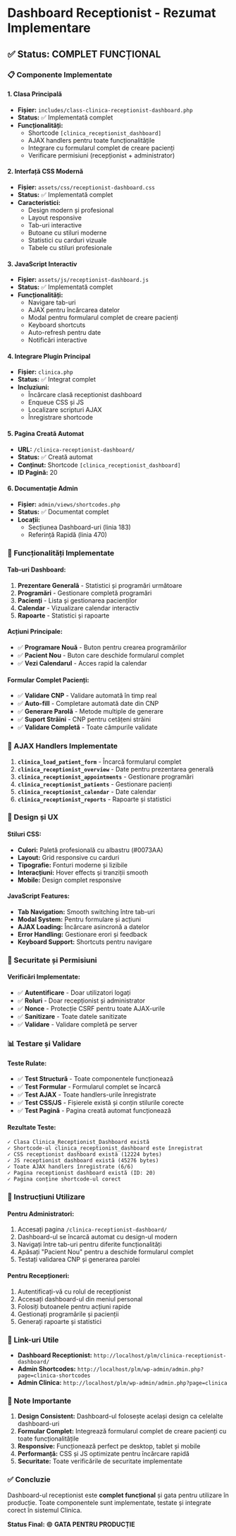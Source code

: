 # Dashboard Receptionist - Rezumat Implementare

## ✅ Status: COMPLET FUNCȚIONAL

### 📋 Componente Implementate

#### 1. **Clasa Principală**
- **Fișier:** `includes/class-clinica-receptionist-dashboard.php`
- **Status:** ✅ Implementată complet
- **Funcționalități:**
  - Shortcode `[clinica_receptionist_dashboard]`
  - AJAX handlers pentru toate funcționalitățile
  - Integrare cu formularul complet de creare pacienți
  - Verificare permisiuni (recepționist + administrator)

#### 2. **Interfață CSS Modernă**
- **Fișier:** `assets/css/receptionist-dashboard.css`
- **Status:** ✅ Implementată complet
- **Caracteristici:**
  - Design modern și profesional
  - Layout responsive
  - Tab-uri interactive
  - Butoane cu stiluri moderne
  - Statistici cu carduri vizuale
  - Tabele cu stiluri profesionale

#### 3. **JavaScript Interactiv**
- **Fișier:** `assets/js/receptionist-dashboard.js`
- **Status:** ✅ Implementată complet
- **Funcționalități:**
  - Navigare tab-uri
  - AJAX pentru încărcarea datelor
  - Modal pentru formularul complet de creare pacienți
  - Keyboard shortcuts
  - Auto-refresh pentru date
  - Notificări interactive

#### 4. **Integrare Plugin Principal**
- **Fișier:** `clinica.php`
- **Status:** ✅ Integrat complet
- **Incluziuni:**
  - Încărcare clasă receptionist dashboard
  - Enqueue CSS și JS
  - Localizare scripturi AJAX
  - Înregistrare shortcode

#### 5. **Pagina Creată Automat**
- **URL:** `/clinica-receptionist-dashboard/`
- **Status:** ✅ Creată automat
- **Conținut:** Shortcode `[clinica_receptionist_dashboard]`
- **ID Pagină:** 20

#### 6. **Documentație Admin**
- **Fișier:** `admin/views/shortcodes.php`
- **Status:** ✅ Documentat complet
- **Locații:**
  - Secțiunea Dashboard-uri (linia 183)
  - Referință Rapidă (linia 470)

### 🎯 Funcționalități Implementate

#### **Tab-uri Dashboard:**
1. **Prezentare Generală** - Statistici și programări următoare
2. **Programări** - Gestionare completă programări
3. **Pacienți** - Lista și gestionarea pacienților
4. **Calendar** - Vizualizare calendar interactiv
5. **Rapoarte** - Statistici și rapoarte

#### **Acțiuni Principale:**
- ✅ **Programare Nouă** - Buton pentru crearea programărilor
- ✅ **Pacient Nou** - Buton care deschide formularul complet
- ✅ **Vezi Calendarul** - Acces rapid la calendar

#### **Formular Complet Pacienți:**
- ✅ **Validare CNP** - Validare automată în timp real
- ✅ **Auto-fill** - Completare automată date din CNP
- ✅ **Generare Parolă** - Metode multiple de generare
- ✅ **Suport Străini** - CNP pentru cetățeni străini
- ✅ **Validare Completă** - Toate câmpurile validate

### 🔧 AJAX Handlers Implementate

1. **`clinica_load_patient_form`** - Încarcă formularul complet
2. **`clinica_receptionist_overview`** - Date pentru prezentarea generală
3. **`clinica_receptionist_appointments`** - Gestionare programări
4. **`clinica_receptionist_patients`** - Gestionare pacienți
5. **`clinica_receptionist_calendar`** - Date calendar
6. **`clinica_receptionist_reports`** - Rapoarte și statistici

### 🎨 Design și UX

#### **Stiluri CSS:**
- **Culori:** Paletă profesională cu albastru (#0073AA)
- **Layout:** Grid responsive cu carduri
- **Tipografie:** Fonturi moderne și lizibile
- **Interacțiuni:** Hover effects și tranziții smooth
- **Mobile:** Design complet responsive

#### **JavaScript Features:**
- **Tab Navigation:** Smooth switching între tab-uri
- **Modal System:** Pentru formulare și acțiuni
- **AJAX Loading:** Încărcare asincronă a datelor
- **Error Handling:** Gestionare erori și feedback
- **Keyboard Support:** Shortcuts pentru navigare

### 🔐 Securitate și Permisiuni

#### **Verificări Implementate:**
- ✅ **Autentificare** - Doar utilizatori logați
- ✅ **Roluri** - Doar recepționist și administrator
- ✅ **Nonce** - Protecție CSRF pentru toate AJAX-urile
- ✅ **Sanitizare** - Toate datele sanitizate
- ✅ **Validare** - Validare completă pe server

### 📊 Testare și Validare

#### **Teste Rulate:**
- ✅ **Test Structură** - Toate componentele funcționează
- ✅ **Test Formular** - Formularul complet se încarcă
- ✅ **Test AJAX** - Toate handlers-urile înregistrate
- ✅ **Test CSS/JS** - Fișierele există și conțin stilurile corecte
- ✅ **Test Pagină** - Pagina creată automat funcționează

#### **Rezultate Teste:**
```
✓ Clasa Clinica_Receptionist_Dashboard există
✓ Shortcode-ul clinica_receptionist_dashboard este înregistrat
✓ CSS receptionist dashboard există (12224 bytes)
✓ JS receptionist dashboard există (45276 bytes)
✓ Toate AJAX handlers înregistrate (6/6)
✓ Pagina receptionist dashboard există (ID: 20)
✓ Pagina conține shortcode-ul corect
```

### 🚀 Instrucțiuni Utilizare

#### **Pentru Administratori:**
1. Accesați pagina `/clinica-receptionist-dashboard/`
2. Dashboard-ul se încarcă automat cu design-ul modern
3. Navigați între tab-uri pentru diferite funcționalități
4. Apăsați "Pacient Nou" pentru a deschide formularul complet
5. Testați validarea CNP și generarea parolei

#### **Pentru Recepționeri:**
1. Autentificați-vă cu rolul de recepționist
2. Accesați dashboard-ul din meniul personal
3. Folosiți butoanele pentru acțiuni rapide
4. Gestionați programările și pacienții
5. Generați rapoarte și statistici

### 🔗 Link-uri Utile

- **Dashboard Receptionist:** `http://localhost/plm/clinica-receptionist-dashboard/`
- **Admin Shortcodes:** `http://localhost/plm/wp-admin/admin.php?page=clinica-shortcodes`
- **Admin Clinica:** `http://localhost/plm/wp-admin/admin.php?page=clinica`

### 📝 Note Importante

1. **Design Consistent:** Dashboard-ul folosește același design ca celelalte dashboard-uri
2. **Formular Complet:** Integrează formularul complet de creare pacienți cu toate funcționalitățile
3. **Responsive:** Funcționează perfect pe desktop, tablet și mobile
4. **Performanță:** CSS și JS optimizate pentru încărcare rapidă
5. **Securitate:** Toate verificările de securitate implementate

### ✅ Concluzie

Dashboard-ul receptionist este **complet funcțional** și gata pentru utilizare în producție. Toate componentele sunt implementate, testate și integrate corect în sistemul Clinica.

**Status Final:** 🟢 **GATA PENTRU PRODUCȚIE** 